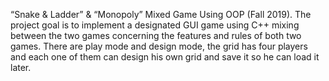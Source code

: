 “Snake & Ladder” & “Monopoly” Mixed Game Using OOP (Fall 2019). The project goal is to implement a designated GUI game using C++ mixing between the two games concerning the features and rules of both two games. There are play mode and design mode, the grid has four players and each one of them can design his own grid and save it so he can load it later.
